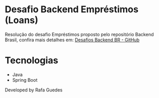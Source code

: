 # Desafio Backend Empréstimos (Loans)

Resolução do desafio Empréstimos proposto pelo repositório Backend Brasil, confira mais detalhes em: [Desafios Backend BR - GitHub](https://github.com/backend-br/desafios)

# Tecnologias

- Java
- Spring Boot

Developed by Rafa Guedes
